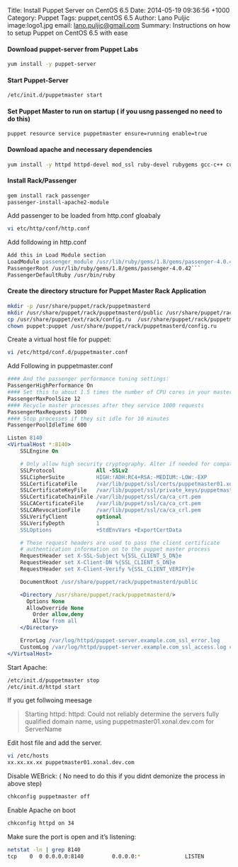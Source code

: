 Title: Install Puppet Server on CentOS 6.5
Date: 2014-05-19 09:36:56 +1000
Category: Puppet
Tags: puppet,centOS 6.5
Author: Lano Puljic
image:logo1.jpg
email: lano.puljic@gmail.com
Summary: Instructions on how to setup Puppet on CentOS 6.5 with ease


#### Download puppet-server from Puppet Labs
```bash
yum install -y puppet-server
```
#### Start Puppet-Server
```bash
/etc/init.d/puppetmaster start
```
#### Set Puppet Master to run on startup ( if you usng passenged no need to do this)
```puppet
puppet resource service puppetmaster ensure=running enable=true
```
#### Download apache and necessary dependencies
```bash
yum install -y httpd httpd-devel mod_ssl ruby-devel rubygems gcc-c++ curl-devel zlib-devel make automake openssl-devel
```
#### Install Rack/Passenger
```bash
gem install rack passenger
passenger-install-apache2-module
```

Add passenger to be loaded from http.conf gloabaly
```bash
vi etc/http/conf/http.conf
```
Add folldowing in http.conf

```apache
Add this in Load Module section
LoadModule passenger_module /usr/lib/ruby/gems/1.8/gems/passenger-4.0.42/buildout/apache2/mod_passenger.so
PassengerRoot /usr/lib/ruby/gems/1.8/gems/passenger-4.0.42```
PassengerDefaultRuby /usr/bin/ruby
```

#### Create the directory structure for Puppet Master Rack Application
```bash
mkdir -p /usr/share/puppet/rack/puppetmasterd
mkdir /usr/share/puppet/rack/puppetmasterd/public /usr/share/puppet/rack/puppetmasterd/tmp
cp /usr/share/puppet/ext/rack/config.ru  /usr/share/puppet/rack/puppetmasterd/
chown puppet:puppet /usr/share/puppet/rack/puppetmasterd/config.ru
```
Create a virtual host file for puppet:

```bash
vi /etc/httpd/conf.d/puppetmaster.conf
```
Add Following in puppetmaster.conf

```apache
#### And the passenger performance tuning settings:
PassengerHighPerformance On
#### Set this to about 1.5 times the number of CPU cores in your master:
PassengerMaxPoolSize 12
#### Recycle master processes after they service 1000 requests
PassengerMaxRequests 1000
#### Stop processes if they sit idle for 10 minutes
PassengerPoolIdleTime 600

Listen 8140
<VirtualHost *:8140>
    SSLEngine On

    # Only allow high security cryptography. Alter if needed for compatibility.
    SSLProtocol             All -SSLv2
    SSLCipherSuite          HIGH:!ADH:RC4+RSA:-MEDIUM:-LOW:-EXP
    SSLCertificateFile      /var/lib/puppet/ssl/certs/puppetmaster01.xonal.dev.com.pem
    SSLCertificateKeyFile   /var/lib/puppet/ssl/private_keys/puppetmaster01.dev.xonal.com.pem
    SSLCertificateChainFile /var/lib/puppet/ssl/ca/ca_crt.pem
    SSLCACertificateFile    /var/lib/puppet/ssl/ca/ca_crt.pem
    SSLCARevocationFile     /var/lib/puppet/ssl/ca/ca_crl.pem
    SSLVerifyClient         optional
    SSLVerifyDepth          1
    SSLOptions              +StdEnvVars +ExportCertData

    # These request headers are used to pass the client certificate
    # authentication information on to the puppet master process
    RequestHeader set X-SSL-Subject %{SSL_CLIENT_S_DN}e
    RequestHeader set X-Client-DN %{SSL_CLIENT_S_DN}e
    RequestHeader set X-Client-Verify %{SSL_CLIENT_VERIFY}e

    DocumentRoot /usr/share/puppet/rack/puppetmasterd/public

    <Directory /usr/share/puppet/rack/puppetmasterd/>
      Options None
      AllowOverride None
        Order allow,deny
        Allow from all
    </Directory>

    ErrorLog /var/log/httpd/puppet-server.example.com_ssl_error.log
    CustomLog /var/log/httpd/puppet-server.example.com_ssl_access.log combined
</VirtualHost>
```
Start Apache:
```bash 
/etc/init.d/puppetmaster stop
/etc/init.d/httpd start
```
If you get follwoing meesage
> Starting httpd: httpd: Could not reliably determine the servers fully qualified domain name, using puppetmaster01.xonal.dev.com for ServerName

Edit host file and add the server.

```bash
vi /etc/hosts
xx.xx.xx.xx puppetmaster01.xonal.dev.com
```

Disable WEBrick: ( No need to do this if you didnt demonize the process in above step)
```bash
chkconfig puppetmaster off
```
Enable Apache on boot
```bash
chkconfig httpd on 34
```
Make sure the port is open and it’s listening:
```bash
netstat -ln | grep 8140
tcp    0  0 0.0.0.0:8140         0.0.0.0:*              LISTEN
```
